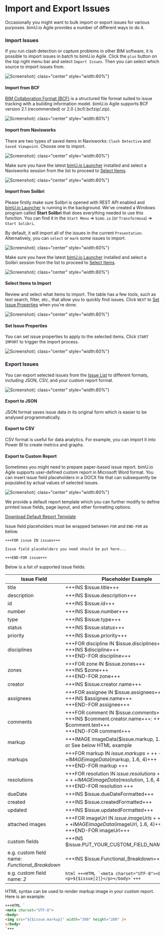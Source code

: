 # Import and Export Issues
Occasionally you might want to bulk import or export issues for various purposes. bimU.io Agile provides a number of different ways to do it.

### Import Issues
If you run clash detection or capture problems in other BIM software, it is possible to import issues in batch to bimU.io Agile. Click the ``plus`` button on the top right menu bar and select ``Import Issues``. Then you can select which source to import issues from.

![Screenshot](../images/import-issues.png){: class="center" style="width:80%"}

#### Import from BCF
<a href="https://en.wikipedia.org/wiki/BIM_Collaboration_Format" target="_blank">BIM Collaboration Format (BCF)</a> is a structured file format suited to issue tracking with a building information model. bimU.io Agile supports BCF version 2.1 (recommended) or 2.0 (.bcf/.bcfzip/.zip).

![Screenshot](../images/import-bcf.png){: class="center" style="width:80%"}

#### Import from Navisworks
There are two types of saved items in Navisworks: `Clash Detective` and `Saved Viewpoint`. Choose one to import. 

![Screenshot](../images/nw-clash-detective.png){: class="center" style="width:80%"}

Make sure you have the latest [bimU.io Launcher](/upload-a-bim-model#install-bimuio-launcher) installed and select a Navisworks session from the list to proceed to [Select Items](/agile/import-and-export-issues#select-items-to-import).

![Screenshot](../images/import-nw.png){: class="center" style="width:80%"}

#### Import from Solibri
Please firstly make sure Solibri is opened with REST API enabled and [bimU.io Launcher](/upload-a-bim-model#install-bimuio-launcher) is running in the background. We've created a Windows program called **Start Solibri** that does everything needed to use this function. You can find it in the `Start Menu` => `bimU.io` (or `Transformosa`) => `Start Solibri`.

By default, it will import all of the issues in the current `Presentation`. Alternatively, you can `select` or `mark` some issues to import.

![Screenshot](../images/solibri-issues.png){: class="center" style="width:60%"}

Make sure you have the latest [bimU.io Launcher](/upload-a-bim-model#install-bimuio-launcher) installed and select a Solibri session from the list to proceed to [Select Items](/agile/import-and-export-issues#select-items-to-import).

![Screenshot](../images/import-solibri.png){: class="center" style="width:80%"}

#### Select Items to Import
Review and select what items to import. The table has a few tools, such as text search, filter, etc., that allow you to quickly find issues. Click `NEXT` to [Set Issue Properties](/agile/import-and-export-issues#set-issue-properties) when you're done. 

![Screenshot](../images/select-imported-items.png){: class="center" style="width:80%"}

#### Set Issue Properties
You can set issue properties to apply to the selected items. Click `START IMPORT` to trigger the import process.

![Screenshot](../images/set-issue-properties.png){: class="center" style="width:60%"}

### Export Issues
You can export selected issues from the [Issue List](/agile/manage-and-resolve-issues/#view-issues-in-issue-list) to different formats, including JSON, CSV, and your custom report format.

![Screenshot](../images/export-issues.png){: class="center" style="width:80%"}

#### Export to JSON
JSON format saves issue data in its original form which is easier to be analysed programmatically.

#### Export to CSV
CSV format is useful for data analytics. For example, you can import it into Power BI to create metrics and graphs.

#### Export to Custom Report
Sometimes you might need to prepare paper-based issue report. bimU.io Agile supports user-defined custom report in Microsoft Word format. You can insert issue field placeholders in a DOCX file that can subsequently be populated by actual values of selected issues.

![Screenshot](../images/export-custom-report.png){: class="center" style="width:80%"}

We provide a default report template which you can further modify to define printed issue fields, page layout, and other formatting options. 

<a href="/files/default-report-template.docx" target="_blank">Download Default Report Template</a>

Issue field placeholders must be wrapped between ``FOR`` and ``END-FOR`` as below.

```
+++FOR issue IN issues+++

Issue field placeholders you need should be put here...

+++END-FOR issue+++
```

Below is a list of supported issue fields:

| Issue Field | Placeholder Example                                                                                                       |
|-------------|---------------------------------------------------------------------------------------------------------------------------|
| title       | +++INS $issue.title+++                                                                                                    |
| description | +++INS $issue.description+++                                                                                              |
| id          | +++INS $issue.id+++                                                                                                       |
| number      | +++INS $issue.number+++                                                                                                   |
| type        | +++INS $issue.type+++                                                                                                     |
| status      | +++INS $issue.status+++                                                                                                   |
| priority    | +++INS $issue.priority+++                                                                                                 |
| disciplines | +++FOR discipline IN $issue.disciplines+++<br>+++INS $discipline+++<br>+++END-FOR discipline+++                           |
| zones       | +++FOR zone IN $issue.zones+++<br>+++INS $zone+++<br>+++END-FOR zone+++                                                   |
| creator     | +++INS $issue.creator.name+++                                                                                             |
| assignees   | +++FOR assignee IN $issue.assignees+++<br>+++INS $assignee.name+++<br>+++END-FOR assignee+++                              |
| comments    | +++FOR comment IN $issue.comments+++<br>+++INS $comment.creator.name+++: +++INS $comment.text+++<br>+++END-FOR comment+++ |
| markup      | +++IMAGE imageData($issue.markup, 1.6, 4)+++<br>or See below HTML example|
| markups     | +++FOR markup IN $issue.markups+++<br>+++ IMAGE imageData($markup, 1.6, 4)+++<br>+++END-FOR markup +++                    |
| resolutions | +++FOR resolution IN $issue.resolutions+++<br>+++ IMAGE imageData($resolution, 1.6, 4)+++<br>+++END-FOR resolution +++    |
| dueDate     | +++INS $issue.dueDateFormatted+++                                                                                         |
| created     | +++INS $issue.createdFormatted+++                                                                                         |
| updated     | +++INS $issue.updatedFormatted+++                                                                                         |
| attached images     | +++FOR imageUrl IN $issue.imageUrls+++<br>+++ IMAGE imageData($imageUrl, 1.6, 4)+++<br>+++END-FOR imageUrl+++                                                                                        |
| custom fields     | +++INS $issue.PUT_YOUR_CUSTOM_FIELD_NAME_HERE+++                                                                                         |
| e.g. custom field name: *Functional_Breakdown*     | +++INS $issue.Functional_Breakdown+++                                                                                         |
| e.g. custom field name: *2*     | ```html +++HTML `<meta charset="UTF-8"><body><p>${$issue[2]}</p></body>`+++ ```
                                                                                        
HTML syntax can be used to render markup image in your custom report. Here is an example:

```html
+++HTML `
<meta charset="UTF-8">
<body>
<img src="${$issue.markup}" width="300" height="200" />
</body>
`+++
```
